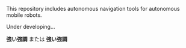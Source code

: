 This repository includes autonomous navigation tools for autonomous mobile robots.


Under developing...




**強い強調** または __強い強調__

